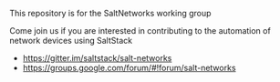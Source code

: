 This repository is for the SaltNetworks working group

Come join us if you are interested in contributing to the automation of network devices using SaltStack

- https://gitter.im/saltstack/salt-networks
- https://groups.google.com/forum/#!forum/salt-networks
